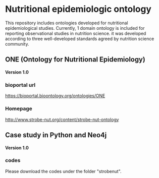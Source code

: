 # Nutritional epidemiologic ontology
This repository includes ontologies developed for nutritional epidemiological studies.
Currently, 1 domain ontology is included for reporting observational studies in nutrition science. it was developed according to three well-developed standards agreed by nutrition science community.



<h2 align="left">ONE (Ontology for Nutritional Epidemiology) </h2>
<h4 align="left">Version 1.0 </h4>

### bioportal url

https://bioportal.bioontology.org/ontologies/ONE

### Homepage

http://www.strobe-nut.org/content/strobe-nut-ontology


<h2 align="left">Case study in Python and Neo4j</h2>
<h4 align="left">Version 1.0 </h4>

### codes

Please download the codes under the folder "strobenut".

